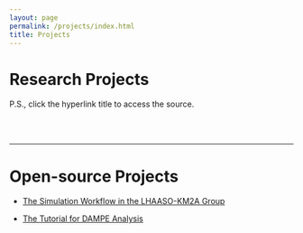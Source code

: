 ```yaml
---
layout: page
permalink: /projects/index.html
title: Projects
---
```

# Research Projects

P.S., click the hyperlink title to access the source.

<br>

<br>

---

# Open-source Projects

- [The Simulation Workflow in the LHAASO-KM2A Group](https://easel7.github.io/projects/KM2A_Corsika_GEANT4)

- [The Tutorial for DAMPE Analysis](https://easel7.github.io/projects/Tutorial_for_DAMPE_Analysis)

<br>
